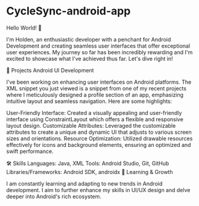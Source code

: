 # CycleSync-android-app
Hello World! 🌟

I'm Holden, an enthusiastic developer with a penchant for Android Development and creating seamless user interfaces that offer exceptional user experiences. My journey so far has been incredibly rewarding and I'm excited to showcase what I've achieved thus far. Let's dive right in!

🚀 Projects
Android UI Development

I've been working on enhancing user interfaces on Android platforms. The XML snippet you just viewed is a snippet from one of my recent projects where I meticulously designed a profile section of an app, emphasizing intuitive layout and seamless navigation. Here are some highlights:

User-Friendly Interface: Created a visually appealing and user-friendly interface using ConstraintLayout which offers a flexible and responsive layout design.
Customizable Attributes: Leveraged the customizable attributes to create a unique and dynamic UI that adjusts to various screen sizes and orientations.
Resource Optimization: Utilized drawable resources effectively for icons and background elements, ensuring an optimized and swift performance.

🛠 Skills
Languages: Java, XML
Tools: Android Studio, Git, GitHub
Libraries/Frameworks: Android SDK, androidx
🌱 Learning & Growth

I am constantly learning and adapting to new trends in Android development. I aim to further enhance my skills in UI/UX design and delve deeper into Android's rich ecosystem.
